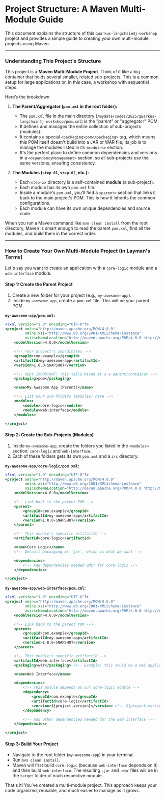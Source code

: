 # Project Structure: A Maven Multi-Module Guide

This document explains the structure of this `quarkus-langchain4j-workshop` project and provides a simple guide to creating your own multi-module projects using Maven.

---

### Understanding This Project's Structure

This project is a **Maven Multi-Module Project**. Think of it like a big container that holds several smaller, related sub-projects. This is a common setup for large applications or, in this case, a workshop with sequential steps.

Here’s the breakdown:

1.  **The Parent/Aggregator (`pom.xml` in the root folder):**
    *   The `pom.xml` file in the main directory (`/mydata/codes/2025/quarkus-langchain4j-workshop/pom.xml`) is the "parent" or "aggregator" POM.
    *   It defines and manages the entire collection of sub-projects (modules).
    *   It contains a special `<packaging>pom</packaging>` tag, which means this POM itself doesn't build into a JAR or WAR file; its job is to manage the modules listed in its `<modules>` section.
    *   It's the perfect place to define common dependencies and versions in a `<dependencyManagement>` section, so all sub-projects use the same versions, ensuring consistency.

2.  **The Modules (`step-01`, `step-02`, etc.):**
    *   Each `step-xx` directory is a self-contained **module** (a sub-project).
    *   Each module has its own `pom.xml` file.
    *   Inside a module's `pom.xml`, you'll find a `<parent>` section that links it back to the main project's POM. This is how it inherits the common configurations.
    *   Each module can have its own unique dependencies and source code.

When you run a Maven command like `mvn clean install` from the root directory, Maven is smart enough to read the parent `pom.xml`, find all the modules, and build them in the correct order.

---

### How to Create Your Own Multi-Module Project (in Layman's Terms)

Let's say you want to create an application with a `core-logic` module and a `web-interface` module.

#### Step 1: Create the Parent Project

1.  Create a new folder for your project (e.g., `my-awesome-app`).
2.  Inside `my-awesome-app`, create a `pom.xml` file. This will be your parent POM.

**`my-awesome-app/pom.xml`:**
```xml
<?xml version="1.0" encoding="UTF-8"?>
<project xmlns="http://maven.apache.org/POM/4.0.0"
         xmlns:xsi="http://www.w3.org/2001/XMLSchema-instance"
         xsi:schemaLocation="http://maven.apache.org/POM/4.0.0 http://maven.apache.org/xsd/maven-4.0.0.xsd">
    <modelVersion>4.0.0</modelVersion>

    <!-- Your project's coordinates -->
    <groupId>com.example</groupId>
    <artifactId>my-awesome-app</artifactId>
    <version>1.0.0-SNAPSHOT</version>

    <!-- VERY IMPORTANT: This tells Maven it's a parent/container -->
    <packaging>pom</packaging>

    <name>My Awesome App (Parent)</name>

    <!-- List your sub-folders (modules) here -->
    <modules>
        <module>core-logic</module>
        <module>web-interface</module>
    </modules>

</project>
```

#### Step 2: Create the Sub-Projects (Modules)

1.  Inside `my-awesome-app`, create the folders you listed in the `<modules>` section: `core-logic` and `web-interface`.
2.  Each of these folders gets its own `pom.xml` and a `src` directory.

**`my-awesome-app/core-logic/pom.xml`:**
```xml
<?xml version="1.0" encoding="UTF-8"?>
<project xmlns="http://maven.apache.org/POM/4.0.0"
         xmlns:xsi="http://www.w3.org/2001/XMLSchema-instance"
         xsi:schemaLocation="http://maven.apache.org/POM/4.0.0 http://maven.apache.org/xsd/maven-4.0.0.xsd">
    <modelVersion>4.0.0</modelVersion>

    <!-- Link back to the parent POM -->
    <parent>
        <groupId>com.example</groupId>
        <artifactId>my-awesome-app</artifactId>
        <version>1.0.0-SNAPSHOT</version>
    </parent>

    <!-- This module's specific artifactId -->
    <artifactId>core-logic</artifactId>

    <name>Core Logic</name>
    <!-- Default packaging is 'jar', which is what we want -->

    <dependencies>
        <!-- Add dependencies needed ONLY for core-logic -->
    </dependencies>

</project>
```

**`my-awesome-app/web-interface/pom.xml`:**
```xml
<?xml version="1.0" encoding="UTF-8"?>
<project xmlns="http://maven.apache.org/POM/4.0.0"
         xmlns:xsi="http://www.w3.org/2001/XMLSchema-instance"
         xsi:schemaLocation="http://maven.apache.org/POM/4.0.0 http://maven.apache.org/xsd/maven-4.0.0.xsd">
    <modelVersion>4.0.0</modelVersion>

    <!-- Link back to the parent POM -->
    <parent>
        <groupId>com.example</groupId>
        <artifactId>my-awesome-app</artifactId>
        <version>1.0.0-SNAPSHOT</version>
    </parent>

    <!-- This module's specific artifactId -->
    <artifactId>web-interface</artifactId>
    <packaging>war</packaging> <!-- Example: this could be a web application -->

    <name>Web Interface</name>

    <dependencies>
        <!-- This module depends on our core-logic module -->
        <dependency>
            <groupId>com.example</groupId>
            <artifactId>core-logic</artifactId>
            <version>${project.version}</version> <!-- ${project.version} is inherited from parent -->
        </dependency>

        <!-- Add other dependencies needed for the web interface -->
    </dependencies>

</project>
```

#### Step 3: Build Your Project

-   Navigate to the root folder (`my-awesome-app`) in your terminal.
-   Run `mvn clean install`.
-   Maven will first build `core-logic` (because `web-interface` depends on it) and then build `web-interface`. The resulting `.jar` and `.war` files will be in the `target` folder of each respective module.

That's it! You've created a multi-module project. This approach keeps your code organized, reusable, and much easier to manage as it grows.
